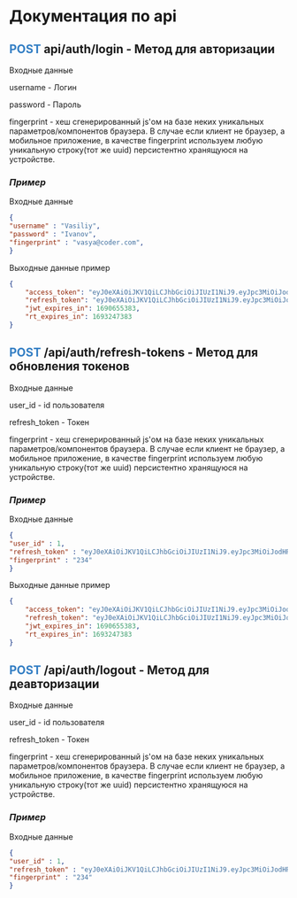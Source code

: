 # Документация по api


## <span style="color:#347FC4">**POST**</span> api/auth/login - Метод для авторизации

Входные данные

username - Логин

password - Пароль

fingerprint - хеш сгенерированный js'ом на базе неких уникальных параметров/компонентов браузера.
В случае если клиент не браузер, а мобильное приложение, в качестве fingerprint используем любую уникальную строку(тот же uuid) персистентно хранящуюся на устройстве.

### ***Пример***

Входные данные
```json
{
"username" : "Vasiliy",
"password" : "Ivanov",
"fingerprint" : "vasya@coder.com",
}
```

Выходные данные пример

```json
{
    "access_token": "eyJ0eXAiOiJKV1QiLCJhbGciOiJIUzI1NiJ9.eyJpc3MiOiJodHRwOi8vYW55LXNpdGUub3JnIiwiYXVkIjoiaHR0cDovL2FueS1zaXRlLm9yZyIsImlhdCI6MTM1Njk5OTUyNCwibmJmIjoxMzU3MDAwMDAwLCJleHAiOjE2OTA2NTUzODMsImRhdGEiOnsiaWQiOiIxIiwibmFtZSI6Ilx1MDQxOFx1MDQzMlx1MDQzMFx1MDQzZFx1MDQzZVx1MDQzMiBcdTA0MThcdTA0MzJcdTA0MzBcdTA0M2QgXHUwNDE4XHUwNDMyXHUwNDMwXHUwNDNkXHUwNDNlXHUwNDMyXHUwNDM4XHUwNDQ3In19.j0MwqAID4haseb28lOW-kRgxTRku4or21tpD-6SW_hY",
    "refresh_token": "eyJ0eXAiOiJKV1QiLCJhbGciOiJIUzI1NiJ9.eyJpc3MiOiJodHRwOi8vYW55LXNpdGUub3JnIiwiYXVkIjoiaHR0cDovL2FueS1zaXRlLm9yZyIsImlhdCI6MTM1Njk5OTUyNCwibmJmIjoxMzU3MDAwMDAwLCJleHAiOjE2OTMyNDczODMsImRhdGEiOnsiaWQiOiIxIiwibmFtZSI6Ilx1MDQxOFx1MDQzMlx1MDQzMFx1MDQzZFx1MDQzZVx1MDQzMiBcdTA0MThcdTA0MzJcdTA0MzBcdTA0M2QgXHUwNDE4XHUwNDMyXHUwNDMwXHUwNDNkXHUwNDNlXHUwNDMyXHUwNDM4XHUwNDQ3In19.TziIuPrXQRuH3yc-kjR0i1EaRmVgfr-e0hk7AjeS0B4",
    "jwt_expires_in": 1690655383,
    "rt_expires_in": 1693247383
}
```

## <span style="color:#347FC4">**POST**</span> /api/auth/refresh-tokens - Метод для обновления токенов

Входные данные

user_id - id пользователя

refresh_token - Токен

fingerprint - хеш сгенерированный js'ом на базе неких уникальных параметров/компонентов браузера.
В случае если клиент не браузер, а мобильное приложение, в качестве fingerprint используем любую уникальную строку(тот же uuid) персистентно хранящуюся на устройстве.

### ***Пример***

Входные данные
```json
{
"user_id" : 1,
"refresh_token" : "eyJ0eXAiOiJKV1QiLCJhbGciOiJIUzI1NiJ9.eyJpc3MiOiJodHRwOi8vYW55LXNpdGUub3JnIiwiYXVkIjoiaHR0cDovL2FueS1zaXRlLm9yZyIsImlhdCI6MTM1Njk5OTUyNCwibmJmIjoxMzU3MDAwMDAwLCJleHAiOjE2OTMyNDg0OTAsImRhdGEiOnsiaWQiOiIxIiwibmFtZSI6Ilx1MDQxOFx1MDQzMlx1MDQzMFx1MDQzZFx1MDQzZVx1MDQzMiBcdTA0MThcdTA0MzJcdTA0MzBcdTA0M2QgXHUwNDE4XHUwNDMyXHUwNDMwXHUwNDNkXHUwNDNlXHUwNDMyXHUwNDM4XHUwNDQ3In19.wS6yHn_V3rkIjFoRBM2F18CJWez4NuWY3eVB1O8_Nk0",
"fingerprint" : "234"
}
```

Выходные данные пример

```json
{
    "access_token": "eyJ0eXAiOiJKV1QiLCJhbGciOiJIUzI1NiJ9.eyJpc3MiOiJodHRwOi8vYW55LXNpdGUub3JnIiwiYXVkIjoiaHR0cDovL2FueS1zaXRlLm9yZyIsImlhdCI6MTM1Njk5OTUyNCwibmJmIjoxMzU3MDAwMDAwLCJleHAiOjE2OTA2NTUzODMsImRhdGEiOnsiaWQiOiIxIiwibmFtZSI6Ilx1MDQxOFx1MDQzMlx1MDQzMFx1MDQzZFx1MDQzZVx1MDQzMiBcdTA0MThcdTA0MzJcdTA0MzBcdTA0M2QgXHUwNDE4XHUwNDMyXHUwNDMwXHUwNDNkXHUwNDNlXHUwNDMyXHUwNDM4XHUwNDQ3In19.j0MwqAID4haseb28lOW-kRgxTRku4or21tpD-6SW_hY",
    "refresh_token": "eyJ0eXAiOiJKV1QiLCJhbGciOiJIUzI1NiJ9.eyJpc3MiOiJodHRwOi8vYW55LXNpdGUub3JnIiwiYXVkIjoiaHR0cDovL2FueS1zaXRlLm9yZyIsImlhdCI6MTM1Njk5OTUyNCwibmJmIjoxMzU3MDAwMDAwLCJleHAiOjE2OTMyNDczODMsImRhdGEiOnsiaWQiOiIxIiwibmFtZSI6Ilx1MDQxOFx1MDQzMlx1MDQzMFx1MDQzZFx1MDQzZVx1MDQzMiBcdTA0MThcdTA0MzJcdTA0MzBcdTA0M2QgXHUwNDE4XHUwNDMyXHUwNDMwXHUwNDNkXHUwNDNlXHUwNDMyXHUwNDM4XHUwNDQ3In19.TziIuPrXQRuH3yc-kjR0i1EaRmVgfr-e0hk7AjeS0B4",
    "jwt_expires_in": 1690655383,
    "rt_expires_in": 1693247383
}
```

### 


## <span style="color:#347FC4">**POST**</span> /api/auth/logout - Метод для деавторизации
Входные данные

user_id - id пользователя

refresh_token - Токен

fingerprint - хеш сгенерированный js'ом на базе неких уникальных параметров/компонентов браузера.
В случае если клиент не браузер, а мобильное приложение, в качестве fingerprint используем любую уникальную строку(тот же uuid) персистентно хранящуюся на устройстве.

### ***Пример***

Входные данные
```json
{
"user_id" : 1,
"refresh_token" : "eyJ0eXAiOiJKV1QiLCJhbGciOiJIUzI1NiJ9.eyJpc3MiOiJodHRwOi8vYW55LXNpdGUub3JnIiwiYXVkIjoiaHR0cDovL2FueS1zaXRlLm9yZyIsImlhdCI6MTM1Njk5OTUyNCwibmJmIjoxMzU3MDAwMDAwLCJleHAiOjE2OTMyNDg0OTAsImRhdGEiOnsiaWQiOiIxIiwibmFtZSI6Ilx1MDQxOFx1MDQzMlx1MDQzMFx1MDQzZFx1MDQzZVx1MDQzMiBcdTA0MThcdTA0MzJcdTA0MzBcdTA0M2QgXHUwNDE4XHUwNDMyXHUwNDMwXHUwNDNkXHUwNDNlXHUwNDMyXHUwNDM4XHUwNDQ3In19.wS6yHn_V3rkIjFoRBM2F18CJWez4NuWY3eVB1O8_Nk0",
"fingerprint" : "234"
}
```


### 
